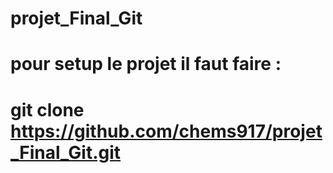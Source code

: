 # projet_Final_Git
# pour setup le projet il faut faire :
# git clone https://github.com/chems917/projet_Final_Git.git
